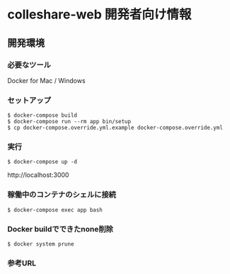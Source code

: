 # colleshare-web 開発者向け情報

## 開発環境

### 必要なツール

Docker for Mac / Windows

### セットアップ

```
$ docker-compose build
$ docker-compose run --rm app bin/setup
$ cp docker-compose.override.yml.example docker-compose.override.yml
```

### 実行

```
$ docker-compose up -d
```

http://localhost:3000

### 稼働中のコンテナのシェルに接続

```
$ docker-compose exec app bash
```

### Docker buildでできたnone削除

```
$ docker system prune
```

### 参考URL
